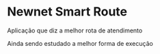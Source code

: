 # Newnet Smart Route

Aplicação que diz a melhor rota de atendimento


Ainda sendo estudado a melhor forma de execução